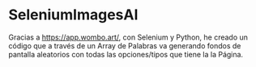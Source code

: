 # SeleniumImagesAI
Gracias a https://app.wombo.art/, con Selenium y Python, he creado un código que a través de un Array de Palabras va generando fondos de pantalla aleatorios con todas las opciones/tipos que tiene la la Página.
